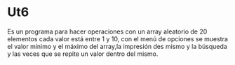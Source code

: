 # Ut6

Es un programa para hacer operaciones con un array aleatorio de 20 elementos cada valor está entre 1 y 10, con el menú de opciones se muestra el valor mínimo y el máximo del array,la impresión des mismo y la búsqueda y las veces que se repite un valor dentro del mismo.
